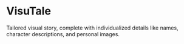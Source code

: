 # VisuTale
Tailored visual story, complete with individualized  details like names, character descriptions, and personal images.
